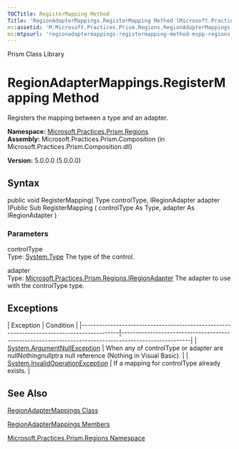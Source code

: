 ```yaml
---
TOCTitle: RegisterMapping Method
Title: 'RegionAdapterMappings.RegisterMapping Method (Microsoft.Practices.Prism.Regions)'
ms:assetid: 'M:Microsoft.Practices.Prism.Regions.RegionAdapterMappings.RegisterMapping(System.Type,Microsoft.Practices.Prism.Regions.IRegionAdapter)'
ms:mtpsurl: 'regionadaptermappings-registermapping-method-mspp-regions.md'
---
```


Prism Class Library

RegionAdapterMappings.RegisterMapping Method
================================================

Registers the mapping between a type and an adapter.

**Namespace:** [Microsoft.Practices.Prism.Regions](https://msdn.microsoft.com/library/microsoft.practices.prism.regions)
**Assembly:** Microsoft.Practices.Prism.Composition (in Microsoft.Practices.Prism.Composition.dll)

**Version:** 5.0.0.0 (5.0.0.0)

## Syntax


public void RegisterMapping( Type controlType, IRegionAdapter adapter )Public Sub RegisterMapping ( controlType As Type, adapter As IRegionAdapter )

### Parameters

controlType  
Type: [System.Type](http://msdn.microsoft.com/en-us/library/42892f65)
The type of the control.

adapter  
Type: [Microsoft.Practices.Prism.Regions.IRegionAdapter](https://msdn.microsoft.com/library/microsoft.practices.prism.regions.iregionadapter)
The adapter to use with the controlType type.

Exceptions
----------

<span id="exceptionsToggle"></span>
| Exception                                                                                 | Condition                                                                                            |
|-------------------------------------------------------------------------------------------|------------------------------------------------------------------------------------------------------|
| [System.ArgumentNullException](http://msdn.microsoft.com/en-us/library/27426hcy)     | When any of controlType or adapter are nullNothingnullptra null reference (Nothing in Visual Basic). |
| [System.InvalidOperationException](http://msdn.microsoft.com/en-us/library/2asft85a) | If a mapping for controlType already exists.                                                         |

See Also
--------


[RegionAdapterMappings Class](https://msdn.microsoft.com/library/microsoft.practices.prism.regions.regionadaptermappings)

[RegionAdapterMappings Members](https://msdn.microsoft.com/allmembers.t:microsoft.practices.prism.regions.regionadaptermappings)

[Microsoft.Practices.Prism.Regions Namespace](https://msdn.microsoft.com/library/microsoft.practices.prism.regions)
